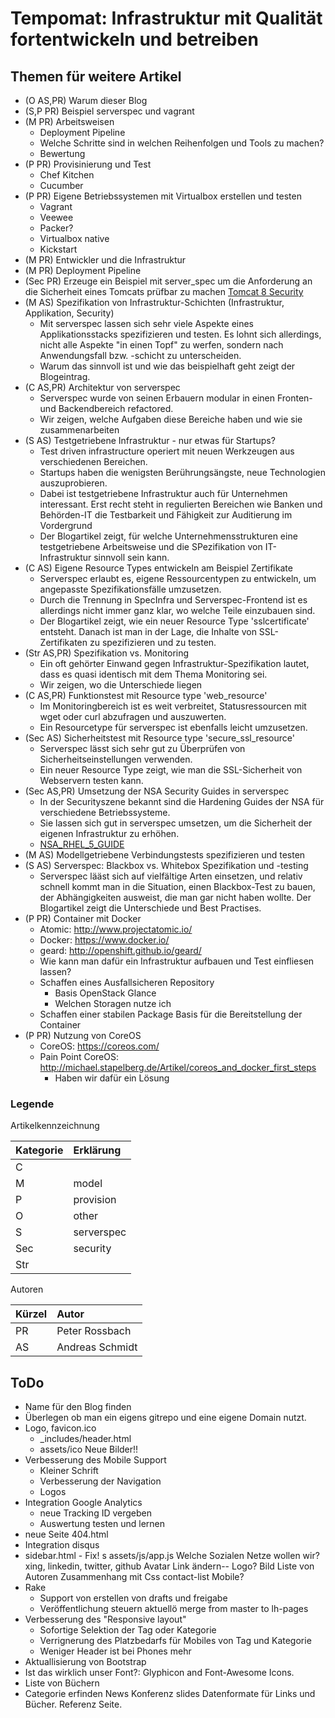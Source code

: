 # Tempomat: Infrastruktur mit Qualität fortentwickeln und betreiben

## Themen für weitere Artikel
- (O AS,PR) Warum dieser Blog
- (S,P PR) Beispiel serverspec und vagrant
- (M PR) Arbeitsweisen
    - Deployment Pipeline
    - Welche Schritte sind in welchen Reihenfolgen und Tools zu machen?
    - Bewertung
- (P PR) Provisinierung und Test
    - Chef Kitchen
    - Cucumber
- (P PR) Eigene Betriebssystemen mit Virtualbox erstellen und testen
    - Vagrant
    - Veewee
    - Packer?
    - Virtualbox native
    - Kickstart
- (M PR) Entwickler und die Infrastruktur
- (M PR) Deployment Pipeline
- (Sec PR) Erzeuge ein Beispiel mit server_spec um die Anforderung an die Sicherheit eines Tomcats prüfbar zu machen
   [Tomcat 8 Security](http://tomcat.apache.org/tomcat-8.0-doc/security-howto.html)
- (M AS) Spezifikation von Infrastruktur-Schichten (Infrastruktur, Applikation, Security)
  - Mit serverspec lassen sich sehr viele Aspekte eines Applikationsstacks
    spezifizieren und testen. Es lohnt sich allerdings, nicht alle Aspekte "in einen
    Topf" zu werfen, sondern nach Anwendungsfall bzw. -schicht zu unterscheiden.
  - Warum das sinnvoll ist und wie das beispielhaft geht zeigt der Blogeintrag.
- (C AS,PR) Architektur von serverspec
  - Serverspec wurde von seinen Erbauern modular in einen Fronten- und Backendbereich
    refactored. 
  - Wir zeigen, welche Aufgaben diese Bereiche haben und wie sie zusammenarbeiten 
- (S AS) Testgetriebene Infrastruktur - nur etwas für Startups?
  - Test driven infrastructure operiert mit neuen Werkzeugen aus verschiedenen Bereichen.
  - Startups haben die wenigsten Berührungsängste, neue Technologien auszuprobieren. 
  - Dabei ist testgetriebene Infrastruktur auch für Unternehmen interessant. Erst recht
    steht in regulierten Bereichen wie Banken und Behörden-IT die Testbarkeit und 
    Fähigkeit zur Auditierung im Vordergrund
  - Der Blogartikel zeigt, für welche Unternehmensstrukturen eine testgetriebene
    Arbeitsweise und die SPezifikation von IT-Infrastruktur sinnvoll sein kann. 
- (C AS) Eigene Resource Types entwickeln am Beispiel Zertifikate
  - Serverspec erlaubt es, eigene Ressourcentypen zu entwickeln, um angepasste
    Spezifikationsfälle umzusetzen.
  - Durch die Trennung in SpecInfra und Serverspec-Frontend ist es allerdings nicht
    immer ganz klar, wo welche Teile einzubauen sind.
  - Der Blogartikel zeigt, wie ein neuer Resource Type 'sslcertificate' entsteht. Danach
    ist man in der Lage, die Inhalte von SSL-Zertifikaten zu spezifizieren und zu testen.
- (Str AS,PR) Spezifikation vs. Monitoring
  - Ein oft gehörter Einwand gegen Infrastruktur-Spezifikation lautet, dass es quasi
    identisch mit dem Thema Monitoring sei.
  - Wir zeigen, wo die Unterschiede liegen
- (C AS,PR) Funktionstest mit Resource type 'web_resource'
  - Im Monitoringbereich ist es weit verbreitet, Statusressourcen mit wget oder curl
    abzufragen und auszuwerten.
  - Ein Resourcetype für serverspec ist ebenfalls leicht umzusetzen.
- (Sec AS) Sicherheitstest mit Resource type 'secure_ssl_resource'
  - Serverspec lässt sich sehr gut zu Überprüfen von Sicherheitseinstellungen verwenden.
  - Ein neuer Resource Type zeigt, wie man die SSL-Sicherheit von Webservern testen kann.
- (Sec AS,PR) Umsetzung der NSA Security Guides in serverspec
  - In der Securityszene bekannt sind die Hardening Guides der NSA für verschiedene
    Betriebssysteme.
  - Sie lassen sich gut in serverspec umsetzen, um die Sicherheit der eigenen
    Infrastruktur zu erhöhen.
  - [NSA_RHEL_5_GUIDE](http://www.nsa.gov/ia/_files/os/redhat/NSA_RHEL_5_GUIDE_v4.2.pdf)  
- (M AS) Modellgetriebene Verbindungstests spezifizieren und testen
- (S AS) Serverspec: Blackbox vs. Whitebox Spezifikation und -testing
  - Serverspec lääst sich auf vielfältige Arten einsetzen, und relativ schnell kommt man
    in die Situation, einen Blackbox-Test zu bauen, der Abhängigkeiten ausweist, die man
    gar nicht haben wollte. Der Blogartikel zeigt die Unterschiede und Best Practises.
- (P PR) Container mit Docker
  - Atomic: http://www.projectatomic.io/
  - Docker: https://www.docker.io/
  - geard: http://openshift.github.io/geard/
  - Wie kann man dafür ein Infrastruktur aufbauen und Test einfliesen lassen?
  - Schaffen eines Ausfallsicheren Repository
     - Basis OpenStack Glance
     - Welchen Storagen nutze ich
  - Schaffen einer stabilen Package Basis für die Bereitstellung der Container   
- (P PR) Nutzung von CoreOS
  - CoreOS: https://coreos.com/
  - Pain Point CoreOS: http://michael.stapelberg.de/Artikel/coreos_and_docker_first_steps
     - Haben wir dafür ein Lösung
      
### Legende

Artikelkennzeichnung

|Kategorie|Erklärung      |
|---------|:--------------|
|C        |               |
|M        | model         |
|P        | provision     |
|O        | other         |
|S        | serverspec    |
|Sec      | security      |
|Str      |               |

Autoren

|Kürzel|Autor               |
|------|:-------------------|
|PR    | Peter Rossbach     |
|AS    | Andreas Schmidt    |

## ToDo
- Name für den Blog finden
- Überlegen ob man ein eigens gitrepo und eine eigene Domain nutzt.
- Logo, favicon.ico
    - _includes/header.html
    - assets/ico
        Neue Bilder!!
- Verbesserung des Mobile Support
    - Kleiner Schrift
    - Verbesserung der Navigation
    - Logos      
- Integration Google Analytics
    - neue Tracking ID vergeben
    - Auswertung testen und lernen
- neue Seite 404.html
- Integration disqus
- sidebar.html - Fix! s assets/js/app.js
    Welche Sozialen Netze wollen wir?
    xing, linkedin, twitter, github
    Avatar Link ändern-- Logo? Bild
    Liste von Autoren
    Zusammenhang mit Css contact-list
        Mobile?
- Rake
   - Support von erstellen von drafts und freigabe
   - Veröffentlichung steuern
       aktuellö merge from master to lh-pages
- Verbesserung des "Responsive layout"
    - Sofortige Selektion der Tag oder Kategorie
    - Verrignerung des Platzbedarfs für Mobiles von Tag und Kategorie
    - Weniger Header ist bei Phones mehr
- Aktuallisierung von Bootstrap
- Ist das wirklich unser Font?: Glyphicon and Font-Awesome Icons.
- Liste von Büchern
- Categorie erfinden
       News
       Konferenz slides
       Datenformate für Links und Bücher.
           Referenz Seite.

